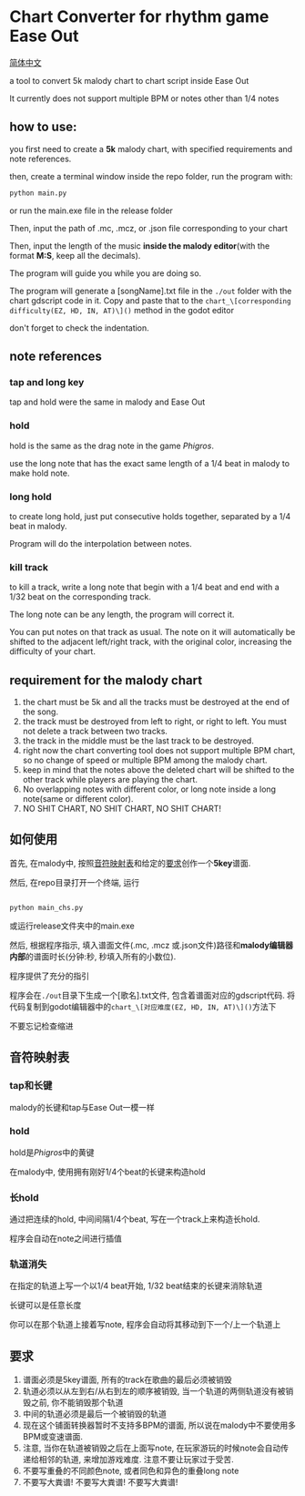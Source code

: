 # Chart Converter for rhythm game Ease Out

[简体中文](#如何使用)

a tool to convert 5k malody chart to chart script inside Ease Out

It currently does not support multiple BPM or notes other than 1/4 notes

## how to use:

you first need to create a **5k** malody chart, with specified requirements and note references.

then, create a terminal window inside the repo folder, run the program with:

```bash
python main.py
```

or run the main.exe file in the release folder

Then, input the path of .mc, .mcz, or .json file corresponding to your chart

Then, input the length of the music **inside the malody editor**(with the format **M:S**, keep all the decimals).

The program will guide you while you are doing so.

The program will generate a \[songName\].txt file in the `./out` folder with the chart gdscript code in it. Copy and paste that to the `chart_\[corresponding difficulty(EZ, HD, IN, AT)\]()` method in the godot editor

don't forget to check the indentation.

## note references

### tap and long key

tap and hold were the same in malody and Ease Out

### hold

hold is the same as the drag note in the game *Phigros*.

use the long note that has the exact same length of a 1/4 beat in malody to make hold note.

### long hold

to create long hold, just put consecutive holds together, separated by a 1/4 beat in malody.

Program will do the interpolation between notes.

### kill track

to kill a track, write a long note that begin with a 1/4 beat and end with a 1/32 beat on the corresponding track.

The long note can be any length, the program will correct it.

You can put notes on that track as usual. The note on it will automatically be shifted to the adjacent left/right track, with the original color, increasing the difficulty of your chart.

## requirement for the malody chart

1. the chart must be 5k and all the tracks must be destroyed at the end of the song.
2. the track must be destroyed from left to right, or right to left. You must not delete a track between two tracks.
3. the track in the middle must be the last track to be destroyed.
3. right now the chart converting tool does not support multiple BPM chart, so no change of speed or multiple BPM among the malody chart.
4. keep in mind that the notes above the deleted chart will be shifted to the other track while players are playing the chart.
5. No overlapping notes with different color, or long note inside a long note(same or different color).
6. NO SHIT CHART, NO SHIT CHART, NO SHIT CHART!

## 如何使用

首先, 在malody中, 按照[音符映射表](#音符映射表)和给定的[要求](#要求)创作一个**5key**谱面.

然后, 在repo目录打开一个终端, 运行

```commandline

python main_chs.py

```

或运行release文件夹中的main.exe

然后, 根据程序指示, 填入谱面文件(.mc, .mcz 或.json文件)路径和**malody编辑器内部**的谱面时长(分钟:秒, 秒填入所有的小数位).

程序提供了充分的指引

程序会在`./out`目录下生成一个\[歌名\].txt文件, 包含着谱面对应的gdscript代码. 将代码复制到godot编辑器中的`chart_\[对应难度(EZ, HD, IN, AT)\]()`方法下

不要忘记检查缩进

## 音符映射表

### tap和长键

malody的长键和tap与Ease Out一模一样

### hold

hold是*Phigros*中的黄键

在malody中, 使用拥有刚好1/4个beat的长键来构造hold

### 长hold

通过把连续的hold, 中间间隔1/4个beat, 写在一个track上来构造长hold.

程序会自动在note之间进行插值

### 轨道消失

在指定的轨道上写一个以1/4 beat开始, 1/32 beat结束的长键来消除轨道

长键可以是任意长度

你可以在那个轨道上接着写note, 程序会自动将其移动到下一个/上一个轨道上

## 要求

1. 谱面必须是5key谱面, 所有的track在歌曲的最后必须被销毁
2. 轨道必须以从左到右/从右到左的顺序被销毁, 当一个轨道的两侧轨道没有被销毁之前, 你不能销毁那个轨道
3. 中间的轨道必须是最后一个被销毁的轨道
4. 现在这个铺面转换器暂时不支持多BPM的谱面, 所以说在malody中不要使用多BPM或变速谱面.
5. 注意, 当你在轨道被销毁之后在上面写note, 在玩家游玩的时候note会自动传递给相邻的轨道, 来增加游戏难度. 注意不要让玩家过于受苦.
6. 不要写重叠的不同颜色note, 或者同色和异色的重叠long note
7. 不要写大粪谱! 不要写大粪谱! 不要写大粪谱!
